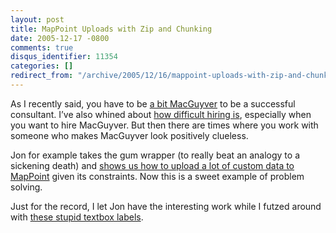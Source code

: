 ```yaml
---
layout: post
title: MapPoint Uploads with Zip and Chunking
date: 2005-12-17 -0800
comments: true
disqus_identifier: 11354
categories: []
redirect_from: "/archive/2005/12/16/mappoint-uploads-with-zip-and-chunking.aspx/"
---
```


As I recently said, you have to be [a bit
MacGuyver](http://haacked.com/archive/2005/12/16/11350.aspx) to be a
successful consultant. I’ve also whined about [how difficult hiring
is](http://haacked.com/archive/2005/12/16/11351.aspx), especially when
you want to hire MacGuyver. But then there are times where you work with
someone who makes MacGuyver look positively clueless.

Jon for example takes the gum wrapper (to really beat an analogy to a
sickening death) and [shows us how to upload a lot of custom data to
MapPoint](http://weblogs.asp.net/jgalloway/archive/2005/12/18/433432.aspx?Pending=true)
given its constraints. Now this is a sweet example of problem solving.

Just for the record, I let Jon have the interesting work while I futzed
around with [these stupid textbox
labels](http://haacked.com/archive/2005/12/12/11330.aspx).

